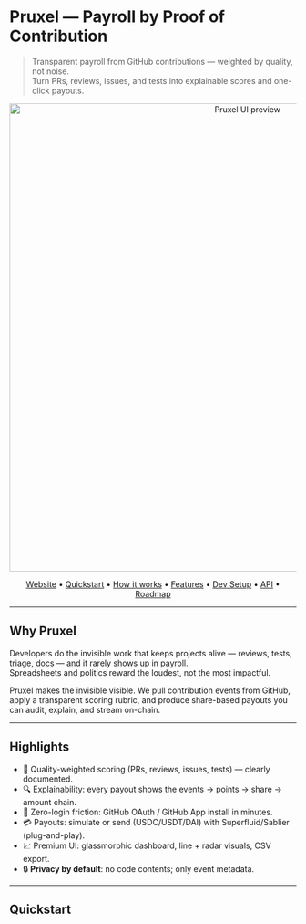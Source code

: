 # Pruxel — Payroll by Proof of Contribution

> Transparent payroll from GitHub contributions — weighted by quality, not noise.  
> Turn PRs, reviews, issues, and tests into explainable scores and one-click payouts.

<p align="center">
  <img alt="Pruxel UI preview" src="docs/cover.png" width="820"/>
</p>

<p align="center">
  <a href="#">Website</a> •
  <a href="#quickstart">Quickstart</a> •
  <a href="#how-it-works">How it works</a> •
  <a href="#features">Features</a> •
  <a href="#dev-setup">Dev Setup</a> •
  <a href="#api">API</a> •
  <a href="#roadmap">Roadmap</a>
</p>

---

## Why Pruxel

Developers do the invisible work that keeps projects alive — reviews, tests, triage, docs — and it rarely shows up in payroll.  
Spreadsheets and politics reward the loudest, not the most impactful.

Pruxel makes the invisible visible. We pull contribution events from GitHub, apply a transparent scoring rubric, and produce share-based payouts you can audit, explain, and stream on-chain.

---

## Highlights

- 🧠 Quality-weighted scoring (PRs, reviews, issues, tests) — clearly documented.
- 🔍 Explainability: every payout shows the events → points → share → amount chain.
- 🪪 Zero-login friction: GitHub OAuth / GitHub App install in minutes.
- 💳 Payouts: simulate or send (USDC/USDT/DAI) with Superfluid/Sablier (plug-and-play).
- 📈 Premium UI: glassmorphic dashboard, line + radar visuals, CSV export.
- 🔒 **Privacy by default**: no code contents; only event metadata.


---

## Quickstart

